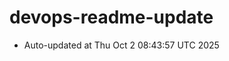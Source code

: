 # devops-readme-update
<!--START_SECTION:activity-->
- Auto-updated at Thu Oct  2 08:43:57 UTC 2025
<!--END_SECTION:activity-->
